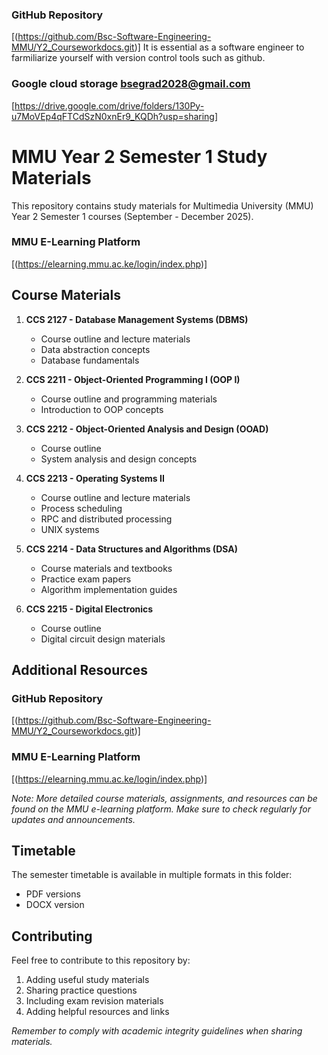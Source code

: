 ### GitHub Repository
[(https://github.com/Bsc-Software-Engineering-MMU/Y2_Courseworkdocs.git)]
It is essential as a software engineer to farmiliarize yourself with version control tools such as github.

### Google cloud storage bsegrad2028@gmail.com
[https://drive.google.com/drive/folders/130Py-u7MoVEp4qFTCdSzN0xnEr9_KQDh?usp=sharing]

# MMU Year 2 Semester 1 Study Materials

This repository contains study materials for Multimedia University (MMU) Year 2 Semester 1 courses (September - December 2025).

### MMU E-Learning Platform
[(https://elearning.mmu.ac.ke/login/index.php)]


## Course Materials

1. **CCS 2127 - Database Management Systems (DBMS)**
   - Course outline and lecture materials
   - Data abstraction concepts
   - Database fundamentals

2. **CCS 2211 - Object-Oriented Programming I (OOP I)**
   - Course outline and programming materials
   - Introduction to OOP concepts

3. **CCS 2212 - Object-Oriented Analysis and Design (OOAD)**
   - Course outline
   - System analysis and design concepts

4. **CCS 2213 - Operating Systems II**
   - Course outline and lecture materials
   - Process scheduling
   - RPC and distributed processing
   - UNIX systems

5. **CCS 2214 - Data Structures and Algorithms (DSA)**
   - Course materials and textbooks
   - Practice exam papers
   - Algorithm implementation guides

6. **CCS 2215 - Digital Electronics**
   - Course outline
   - Digital circuit design materials

## Additional Resources

### GitHub Repository
[(https://github.com/Bsc-Software-Engineering-MMU/Y2_Courseworkdocs.git)]

### MMU E-Learning Platform
[(https://elearning.mmu.ac.ke/login/index.php)]

*Note: More detailed course materials, assignments, and resources can be found on the MMU e-learning platform. Make sure to check regularly for updates and announcements.*

## Timetable

The semester timetable is available in multiple formats in this folder:
- PDF versions
- DOCX version

## Contributing

Feel free to contribute to this repository by:
1. Adding useful study materials
2. Sharing practice questions
3. Including exam revision materials
4. Adding helpful resources and links

*Remember to comply with academic integrity guidelines when sharing materials.*